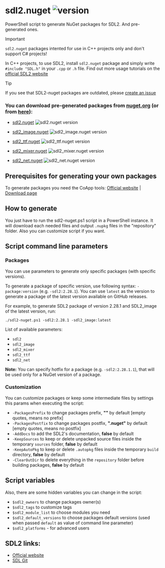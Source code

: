 # sdl2.nuget ![version](https://img.shields.io/github/v/tag/kosmotema/sdl2-nuget?label=version)

PowerShell script to generate NuGet packages for SDL2. And pre-generated ones.

> [!IMPORTANT]
> `sdl2.nuget` packages intented for use in C++ projects only and don't support C# projects!
> 
> In C++ projects, to use SDL2, install `sdl2.nuget` package and simply write `#include "SDL.h"` in your `.cpp` or `.h` file. Find out more usage tutorials on the [official SDL2 website](https://wiki.libsdl.org/SDL2/Tutorials)

> [!TIP]
> If you see that SDL2-nuget packages are outdated, please [create an issue](https://github.com/kosmotema/sdl2-nuget/issues/new)

### You can download pre-generated packages from [nuget.org](https://nuget.org) (or from [here](https://github.com/kosmotema/sdl2-nuget/releases/)):

- [sdl2.nuget](https://www.nuget.org/packages/sdl2.nuget/) ![sdl2.nuget version](https://img.shields.io/nuget/v/sdl2.nuget?label=)

- [sdl2_image.nuget](https://www.nuget.org/packages/sdl2_image.nuget/) ![sdl2_image.nuget version](https://img.shields.io/nuget/v/sdl2_image.nuget?label=)
- [sdl2_ttf.nuget](https://www.nuget.org/packages/sdl2_ttf.nuget/) ![sdl2_ttf.nuget version](https://img.shields.io/nuget/v/sdl2_ttf.nuget?label=)
- [sdl2_mixer.nuget](https://www.nuget.org/packages/sdl2_mixer.nuget/) ![sdl2_mixer.nuget version](https://img.shields.io/nuget/v/sdl2_mixer.nuget?label=)
- [sdl2_net.nuget](https://www.nuget.org/packages/sdl2_net.nuget/) ![sdl2_net.nuget version](https://img.shields.io/nuget/v/sdl2_net.nuget?label=)

## Prerequisites for generating your own packages

To generate packages you need the CoApp tools: [Official website](http://coapp.org) | [Download page](http://coapp.org/pages/releases.html)

## How to generate

You just have to run the sdl2-nuget.ps1 script in a PowerShell instance.
It will download each needed files and output `.nupkg` files in the "repository" folder.
Also you can customize script if you want.

## Script command line parameters

### Packages

You can use parameters to generate only specific packages (with specific versions).

To generate a package of specific version, use following syntax: `-package:version` (e.g. `-sdl2:2.28.1`). You can use `latest` as the version to generate a package of the latest version available on GitHub releases.

For example, to generate SDL2 package of version 2.28.1 and SDL2_image of the latest version, run:

```
./sdl2-nuget.ps1 -sdl2:2.28.1 -sdl2_image:latest
```

List of available parameters:

- `sdl2`
- `sdl2_image`
- `sdl2_mixer`
- `sdl2_ttf`
- `sdl2_net`

**Note:** You can specify hotfix for a package (e.g. `-sdl2:2.28.1.1`), that will be used only for a NuGet version of a package.

### Customization

You can customize packages or keep some intermediate files by settings this params when executing the script:

- `-PackagesPrefix` to change packages prefix, **""** by default [empty quotes, means no prefix]
- `-PackagesPostfix` to change packages postfix, **".nuget"** by default [empty quotes, means no postfix]
- `-AddDocs` to add the SDL2's documentation, **false** by default
- `-KeepSources` to keep or delete unpacked source files inside the temporary `sources` folder, **false** by default
- `-KeepAutoPkg` to keep or delete `.autopkg` files inside the temporary `build` directory, **false** by default
- `-ClearOutDir` to delete everything in the `repository` folder before building packages, **false** by default

## Script variables

Also, there are some hidden variables you can change in the script:

- `$sdl2_owners` to change packages owner(s)
- `$sdl2_tags` to customize tags
- `$sdl2_module_list` to choose modules you need
- `$sdl2_default_versions` to choose packages default versions (used when passed `default` as value of command line parameter)
- `$sdl2_platforms` - for advanced users

## SDL2 links:

- [Official website](https://www.libsdl.org)
- [SDL Git](https://github.com/orgs/libsdl-org)
